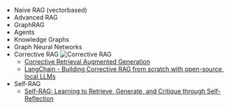 - Naive RAG (vectorbased)
- Advanced RAG
- GraphRAG
- Agents
- Knowledge Graphs
- Graph Neural Networks
- Corrective RAG
  ![Corrective RAG](https://encrypted-tbn0.gstatic.com/images?q=tbn:ANd9GcR07qVjqpFdbNNDlvP6nXLXSdqOJhm9qO4X1w&s)
  - [Corrective Retrieval Augmented Generation](https://doi.org/10.48550/arXiv.2401.15884)
  - [LangChain - Building Corrective RAG from scratch with open-source, local LLMs](https://youtu.be/E2shqsYwxck?si=qg199MKQ84dtDe6U)
- Self-RAG
  - [Self-RAG: Learning to Retrieve, Generate, and Critique through Self-Reflection](https://doi.org/10.48550/arXiv.2310.11511)
